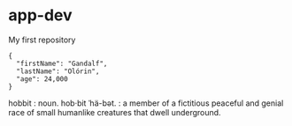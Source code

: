 # app-dev
My first repository
```
{
  "firstName": "Gandalf",
  "lastName": "Olórin",
  "age": 24,000
}
```

hobbit
: noun. hob·​bit ˈhä-bət. : a member of a fictitious peaceful and genial race of small humanlike creatures that dwell underground.
